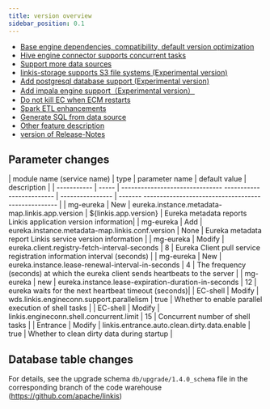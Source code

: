 ```yaml
---
title: version overview
sidebar_position: 0.1
---
```


- [Base engine dependencies, compatibility, default version optimization](./base-engine-compatibilty.md)
- [Hive engine connector supports concurrent tasks](./hive-engine-support-concurrent.md)
- [Support more data sources](./spark-etl.md)
- [linkis-storage supports S3 file systems (Experimental version)](../deployment/deploy-quick#343-s3-mode-optional)
- [Add postgresql database support (Experimental version)](../deployment/deploy-quick#22-configure-database)
- [Add impala engine support（Experimental version）](../engine-usage/impala.md)
- [Do not kill EC when ECM restarts](./ecm-takes-over-ec.md)
- [Spark ETL enhancements](./spark-etl.md)
- [Generate SQL from data source](./datasource-generate-sql.md)
- [Other feature description](./other.md)
- [version of Release-Notes](/download/release-notes-1.4.0)

## Parameter changes

| module name (service name) | type | parameter name | default value | description |
| ----------- | ----- | ------------------------------- ------------------------- | ---------------- | ------- --------------------------------------------------- |
| mg-eureka | New | eureka.instance.metadata-map.linkis.app.version | ${linkis.app.version} | Eureka metadata reports Linkis application version information|
| mg-eureka | Add | eureka.instance.metadata-map.linkis.conf.version | None | Eureka metadata report Linkis service version information |
| mg-eureka | Modify | eureka.client.registry-fetch-interval-seconds | 8 | Eureka Client pull service registration information interval (seconds) |
| mg-eureka | New | eureka.instance.lease-renewal-interval-in-seconds | 4 | The frequency (seconds) at which the eureka client sends heartbeats to the server |
| mg-eureka | new | eureka.instance.lease-expiration-duration-in-seconds | 12 | eureka waits for the next heartbeat timeout (seconds)|
| EC-shell | Modify | wds.linkis.engineconn.support.parallelism | true | Whether to enable parallel execution of shell tasks |
| EC-shell | Modify | linkis.engineconn.shell.concurrent.limit | 15 | Concurrent number of shell tasks |
| Entrance  | Modify | linkis.entrance.auto.clean.dirty.data.enable | true | Whether to clean dirty data during startup |


## Database table changes
For details, see the upgrade schema `db/upgrade/1.4.0_schema` file in the corresponding branch of the code warehouse (https://github.com/apache/linkis)